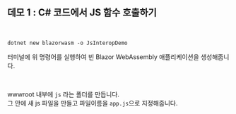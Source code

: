 ## 데모 1 : C# 코드에서 JS 함수 호출하기

<br/>

```
dotnet new blazorwasm -o JsInteropDemo
```
터미널에 위 명령어를 실행하여 빈 Blazor WebAssembly 애플리케이션을 생성해줍니다.

<br/>

wwwroot 내부에  ` js `  라는 폴더를 만듭니다. <br/>
그 안에 새 js 파일을 만들고 파일이름을 `app.js`으로 지정해줍니다.
<br/>

